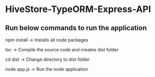 # HiveStore-TypeORM-Express-API

Run below commands to run the application
-------------------------------------------
npm install	-> Installs all node packages

tsc		-> Compile the source code and creates dist folder

cd dist		-> Change directory to dist folder

node app.js	-> Run the node application

